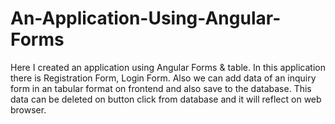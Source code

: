 # An-Application-Using-Angular-Forms
Here I created an application using Angular Forms &amp; table. In this application there is Registration Form, Login Form. Also we can add data of an inquiry form in an tabular format on frontend and also save to the database. This data can be deleted on button click from database and it will reflect on web browser.
